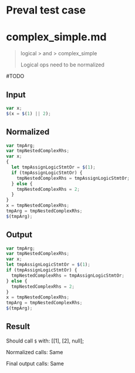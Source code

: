 # Preval test case

# complex_simple.md

> logical > and > complex_simple
>
> Logical ops need to be normalized

#TODO

## Input

`````js filename=intro
var x;
$(x = $(1) || 2);
`````

## Normalized

`````js filename=intro
var tmpArg;
var tmpNestedComplexRhs;
var x;
{
  let tmpAssignLogicStmtOr = $(1);
  if (tmpAssignLogicStmtOr) {
    tmpNestedComplexRhs = tmpAssignLogicStmtOr;
  } else {
    tmpNestedComplexRhs = 2;
  }
}
x = tmpNestedComplexRhs;
tmpArg = tmpNestedComplexRhs;
$(tmpArg);
`````

## Output

`````js filename=intro
var tmpArg;
var tmpNestedComplexRhs;
var x;
let tmpAssignLogicStmtOr = $(1);
if (tmpAssignLogicStmtOr) {
  tmpNestedComplexRhs = tmpAssignLogicStmtOr;
} else {
  tmpNestedComplexRhs = 2;
}
x = tmpNestedComplexRhs;
tmpArg = tmpNestedComplexRhs;
$(tmpArg);
`````

## Result

Should call `$` with:
[[1], [2], null];

Normalized calls: Same

Final output calls: Same
